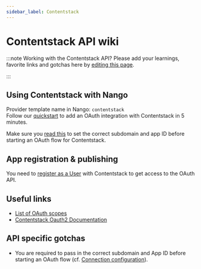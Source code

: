 ```yaml
---
sidebar_label: Contentstack
---
```


# Contentstack API wiki

:::note Working with the Contentstack API?
Please add your learnings, favorite links and gotchas here by [editing this page](https://github.com/nangohq/nango/tree/master/docs/docs/providers/contentstack.md).

:::

## Using Contentstack with Nango

Provider template name in Nango: `contentstack`  
Follow our [quickstart](../quickstart.md) to add an OAuth integration with Contentstack in 5 minutes.

Make sure you [read this](../reference/frontend-sdk.md#connection-config) to set the correct subdomain and app ID before starting an OAuth flow for Contentstack.

## App registration & publishing

You need to [register as a User](https://www.contentstack.com/login/) with Contentstack to get access to the OAuth API.

## Useful links

-   [List of OAuth scopes](https://www.contentstack.com/docs/developers/developer-hub/oauth-scopes/)
-   [Contentstack Oauth2 Documentation](https://www.contentstack.com/docs/developers/developer-hub/contentstack-oauth)

## API specific gotchas

-   You are required to pass in the correct subdomain and App ID before starting an OAuth flow (cf. [Connection configuration](../reference/frontend-sdk.md#connection-config)).
